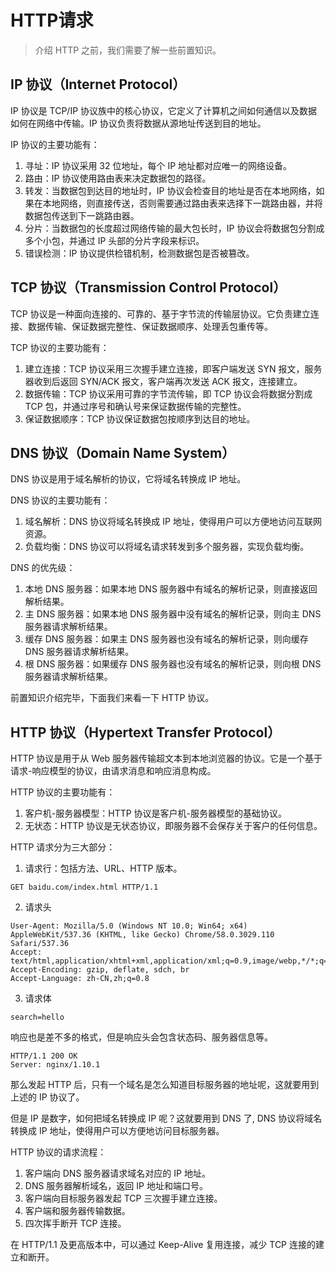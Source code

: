 # HTTP请求

>介绍 HTTP 之前，我们需要了解一些前置知识。

## IP 协议（Internet Protocol）

IP 协议是 TCP/IP 协议族中的核心协议，它定义了计算机之间如何通信以及数据如何在网络中传输。IP 协议负责将数据从源地址传送到目的地址。

IP 协议的主要功能有：

1. 寻址：IP 协议采用 32 位地址，每个 IP 地址都对应唯一的网络设备。
2. 路由：IP 协议使用路由表来决定数据包的路径。
3. 转发：当数据包到达目的地址时，IP 协议会检查目的地址是否在本地网络，如果在本地网络，则直接传送，否则需要通过路由表来选择下一跳路由器，并将数据包传送到下一跳路由器。
4. 分片：当数据包的长度超过网络传输的最大包长时，IP 协议会将数据包分割成多个小包，并通过 IP 头部的分片字段来标识。
5. 错误检测：IP 协议提供检错机制，检测数据包是否被篡改。


## TCP 协议（Transmission Control Protocol）

TCP 协议是一种面向连接的、可靠的、基于字节流的传输层协议。它负责建立连接、数据传输、保证数据完整性、保证数据顺序、处理丢包重传等。

TCP 协议的主要功能有：

1. 建立连接：TCP 协议采用三次握手建立连接，即客户端发送 SYN 报文，服务器收到后返回 SYN/ACK 报文，客户端再次发送 ACK 报文，连接建立。
2. 数据传输：TCP 协议采用可靠的字节流传输，即 TCP 协议会将数据分割成 TCP 包，并通过序号和确认号来保证数据传输的完整性。
3. 保证数据顺序：TCP 协议保证数据包按顺序到达目的地址。


## DNS 协议（Domain Name System）

DNS 协议是用于域名解析的协议，它将域名转换成 IP 地址。

DNS 协议的主要功能有：

1. 域名解析：DNS 协议将域名转换成 IP 地址，使得用户可以方便地访问互联网资源。
2. 负载均衡：DNS 协议可以将域名请求转发到多个服务器，实现负载均衡。

DNS 的优先级：

1. 本地 DNS 服务器：如果本地 DNS 服务器中有域名的解析记录，则直接返回解析结果。
2. 主 DNS 服务器：如果本地 DNS 服务器中没有域名的解析记录，则向主 DNS 服务器请求解析结果。
3. 缓存 DNS 服务器：如果主 DNS 服务器也没有域名的解析记录，则向缓存 DNS 服务器请求解析结果。
4. 根 DNS 服务器：如果缓存 DNS 服务器也没有域名的解析记录，则向根 DNS 服务器请求解析结果。

前置知识介绍完毕，下面我们来看一下 HTTP 协议。

## HTTP 协议（Hypertext Transfer Protocol）

HTTP 协议是用于从 Web 服务器传输超文本到本地浏览器的协议。它是一个基于请求-响应模型的协议，由请求消息和响应消息构成。

HTTP 协议的主要功能有：

1. 客户机-服务器模型：HTTP 协议是客户机-服务器模型的基础协议。
2. 无状态：HTTP 协议是无状态协议，即服务器不会保存关于客户的任何信息。


HTTP 请求分为三大部分：

1. 请求行：包括方法、URL、HTTP 版本。

```http
GET baidu.com/index.html HTTP/1.1
```


2. 请求头

```http
User-Agent: Mozilla/5.0 (Windows NT 10.0; Win64; x64) AppleWebKit/537.36 (KHTML, like Gecko) Chrome/58.0.3029.110 Safari/537.36
Accept: text/html,application/xhtml+xml,application/xml;q=0.9,image/webp,*/*;q=0.8
Accept-Encoding: gzip, deflate, sdch, br
Accept-Language: zh-CN,zh;q=0.8
``` 

3. 请求体
```
search=hello
```

响应也是差不多的格式，但是响应头会包含状态码、服务器信息等。

```http
HTTP/1.1 200 OK
Server: nginx/1.10.1
```

那么发起 HTTP 后，只有一个域名是怎么知道目标服务器的地址呢，这就要用到上述的 IP 协议了。

但是 IP 是数字，如何把域名转换成 IP 呢？这就要用到 DNS 了, DNS 协议将域名转换成 IP 地址，使得用户可以方便地访问目标服务器。

HTTP 协议的请求流程：

1. 客户端向 DNS 服务器请求域名对应的 IP 地址。
2. DNS 服务器解析域名，返回 IP 地址和端口号。
3. 客户端向目标服务器发起 TCP 三次握手建立连接。
4. 客户端和服务器传输数据。
5. 四次挥手断开 TCP 连接。

在 HTTP/1.1 及更高版本中，可以通过 Keep-Alive 复用连接，减少 TCP 连接的建立和断开。



